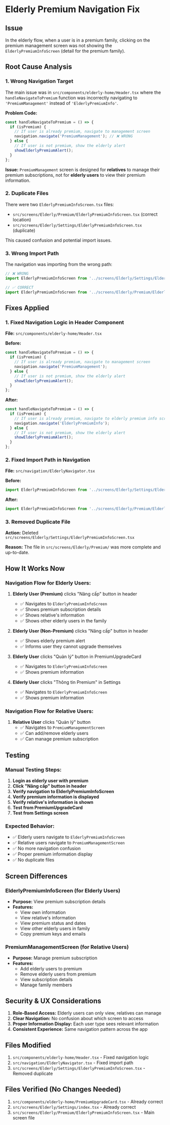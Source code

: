 # Elderly Premium Navigation Fix

## Issue
In the elderly flow, when a user is in a premium family, clicking on the premium management screen was not showing the `ElderlyPremiumInfoScreen` (detail for the premium family).

## Root Cause Analysis

### 1. Wrong Navigation Target
The main issue was in `src/components/elderly-home/Header.tsx` where the `handleNavigateToPremium` function was incorrectly navigating to `'PremiumManagement'` instead of `'ElderlyPremiumInfo'`.

**Problem Code:**
```typescript
const handleNavigateToPremium = () => {
  if (isPremium) {
    // If user is already premium, navigate to management screen
    navigation.navigate('PremiumManagement'); // ❌ WRONG
  } else {
    // If user is not premium, show the elderly alert
    showElderlyPremiumAlert();
  }
};
```

**Issue:** `PremiumManagement` screen is designed for **relatives** to manage their premium subscriptions, not for **elderly users** to view their premium information.

### 2. Duplicate Files
There were two `ElderlyPremiumInfoScreen.tsx` files:
- `src/screens/Elderly/Premium/ElderlyPremiumInfoScreen.tsx` (correct location)
- `src/screens/Elderly/Settings/ElderlyPremiumInfoScreen.tsx` (duplicate)

This caused confusion and potential import issues.

### 3. Wrong Import Path
The navigation was importing from the wrong path:
```typescript
// ❌ WRONG
import ElderlyPremiumInfoScreen from '../screens/Elderly/Settings/ElderlyPremiumInfoScreen';

// ✅ CORRECT
import ElderlyPremiumInfoScreen from '../screens/Elderly/Premium/ElderlyPremiumInfoScreen';
```

## Fixes Applied

### 1. Fixed Navigation Logic in Header Component

**File:** `src/components/elderly-home/Header.tsx`

**Before:**
```typescript
const handleNavigateToPremium = () => {
  if (isPremium) {
    // If user is already premium, navigate to management screen
    navigation.navigate('PremiumManagement');
  } else {
    // If user is not premium, show the elderly alert
    showElderlyPremiumAlert();
  }
};
```

**After:**
```typescript
const handleNavigateToPremium = () => {
  if (isPremium) {
    // If user is already premium, navigate to elderly premium info screen
    navigation.navigate('ElderlyPremiumInfo');
  } else {
    // If user is not premium, show the elderly alert
    showElderlyPremiumAlert();
  }
};
```

### 2. Fixed Import Path in Navigation

**File:** `src/navigation/ElderlyNavigator.tsx`

**Before:**
```typescript
import ElderlyPremiumInfoScreen from '../screens/Elderly/Settings/ElderlyPremiumInfoScreen';
```

**After:**
```typescript
import ElderlyPremiumInfoScreen from '../screens/Elderly/Premium/ElderlyPremiumInfoScreen';
```

### 3. Removed Duplicate File

**Action:** Deleted `src/screens/Elderly/Settings/ElderlyPremiumInfoScreen.tsx`

**Reason:** The file in `src/screens/Elderly/Premium/` was more complete and up-to-date.

## How It Works Now

### Navigation Flow for Elderly Users:

1. **Elderly User (Premium)** clicks "Nâng cấp" button in header
   - ✅ Navigates to `ElderlyPremiumInfoScreen`
   - ✅ Shows premium subscription details
   - ✅ Shows relative's information
   - ✅ Shows other elderly users in the family

2. **Elderly User (Non-Premium)** clicks "Nâng cấp" button in header
   - ✅ Shows elderly premium alert
   - ✅ Informs user they cannot upgrade themselves

3. **Elderly User** clicks "Quản lý" button in PremiumUpgradeCard
   - ✅ Navigates to `ElderlyPremiumInfoScreen`
   - ✅ Shows premium information

4. **Elderly User** clicks "Thông tin Premium" in Settings
   - ✅ Navigates to `ElderlyPremiumInfoScreen`
   - ✅ Shows premium information

### Navigation Flow for Relative Users:

1. **Relative User** clicks "Quản lý" button
   - ✅ Navigates to `PremiumManagementScreen`
   - ✅ Can add/remove elderly users
   - ✅ Can manage premium subscription

## Testing

### Manual Testing Steps:

1. **Login as elderly user with premium**
2. **Click "Nâng cấp" button in header**
3. **Verify navigation to ElderlyPremiumInfoScreen**
4. **Verify premium information is displayed**
5. **Verify relative's information is shown**
6. **Test from PremiumUpgradeCard**
7. **Test from Settings screen**

### Expected Behavior:

- ✅ Elderly users navigate to `ElderlyPremiumInfoScreen`
- ✅ Relative users navigate to `PremiumManagementScreen`
- ✅ No more navigation confusion
- ✅ Proper premium information display
- ✅ No duplicate files

## Screen Differences

### ElderlyPremiumInfoScreen (for Elderly Users)
- **Purpose:** View premium subscription details
- **Features:**
  - View own information
  - View relative's information
  - View premium status and dates
  - View other elderly users in family
  - Copy premium keys and emails

### PremiumManagementScreen (for Relative Users)
- **Purpose:** Manage premium subscription
- **Features:**
  - Add elderly users to premium
  - Remove elderly users from premium
  - View subscription details
  - Manage family members

## Security & UX Considerations

1. **Role-Based Access:** Elderly users can only view, relatives can manage
2. **Clear Navigation:** No confusion about which screen to access
3. **Proper Information Display:** Each user type sees relevant information
4. **Consistent Experience:** Same navigation pattern across the app

## Files Modified

1. `src/components/elderly-home/Header.tsx` - Fixed navigation logic
2. `src/navigation/ElderlyNavigator.tsx` - Fixed import path
3. `src/screens/Elderly/Settings/ElderlyPremiumInfoScreen.tsx` - Removed duplicate

## Files Verified (No Changes Needed)

1. `src/components/elderly-home/PremiumUpgradeCard.tsx` - Already correct
2. `src/screens/Elderly/Settings/index.tsx` - Already correct
3. `src/screens/Elderly/Premium/ElderlyPremiumInfoScreen.tsx` - Main screen file 